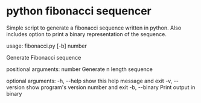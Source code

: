 # python fibonacci sequencer

Simple script to generate a fibonacci sequence written in python.  Also includes option to print a binary representation of the sequence.

usage: fibonacci.py [-b] number

Generate Fibonacci sequence

positional arguments:
  number         Generate n length sequence

optional arguments:
  -h, --help     show this help message and exit
  -v, --version  show program's version number and exit
  -b, --binary   Print output in binary


